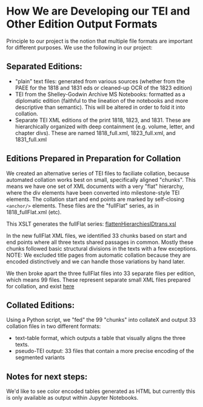 # How We are Developing our TEI and Other Edition Output Formats

Principle to our project is the notion that multiple file formats are important for different purposes.
We use the following in our project:

## Separated Editions:
* "plain" text files: generated from various sources (whether from the PAEE for the 1818 and 1831 eds or cleaned-up OCR of the 1823 edition)
* TEI from the Shelley-Godwin Archive MS Notebooks: formatted as a diplomatic edition (faithful to the lineation of the notebooks and more descriptive than semantic). This will be altered in order to fold it into collation.
* Separate TEI XML editions of the print 1818, 1823, and 1831. These are hierarchically organized with deep containment (e.g. volume, letter, and chapter divs). These are named 1818_full.xml, 1823_full.xml, and 1831_full.xml


## Editions Prepared in Preparation for Collation
We created an alternative series of TEI files to faciliate collation, because automated collation works best on small, specifically aligned "chunks". This means we have one set of XML documents with a very "flat" hierarchy, where the div elements have been converted into milestone-style TEI elements. The collation start and end points are marked by self-closing `<anchor/>` elements. These files are the "fullFlat" series, as in 1818_fullFlat.xml (etc).

This XSLT generates the fullFlat series: [flattenHierarchiesIDtrans.xsl](https://github.com/ebeshero/Pittsburgh_Frankenstein/blob/Text_Processing/collateXPrep/flattenHierarchiesIDtrans.xsl)

In the new fullFlat XML files, we identified 33 chunks based on start and end points where all three texts shared passages in common. Mostly these chunks followed basic structural divisions in the texts with a few exceptions. NOTE: We excluded title pages from automatic collation because they are encoded distinctively and we can handle those variations by hand later. 

We then broke apart the three fullFlat files into 33 separate files per edition, which means 99 files.
These represent separate small XML files prepared for collation, and exist [here](https://github.com/ebeshero/Pittsburgh_Frankenstein/tree/Text_Processing/collateXPrep/collationChunks) 

## Collated Editions:
Using a Python script, we "fed" the 99 "chunks" into collateX and output 33 collation files in two different formats:
* text-table format, which outputs a table that visually aligns the three texts.
* pseudo-TEI output: 33 files that contain a more precise encoding of the segmented variants 

## Notes for next steps:
We'd like to see color encoded tables generated as HTML but currently this is only available as output within Jupyter Notebooks. 






